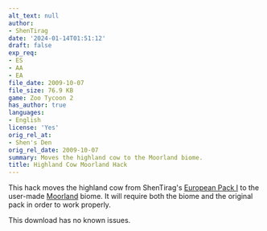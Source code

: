 ```yaml
---
alt_text: null
author:
- ShenTirag
date: '2024-01-14T01:51:12'
draft: false
exp_req:
- ES
- AA
- EA
file_date: 2009-10-07
file_size: 76.9 KB
game: Zoo Tycoon 2
has_author: true
languages:
- English
license: 'Yes'
orig_rel_at:
- Shen's Den
orig_rel_date: 2009-10-07
summary: Moves the highland cow to the Moorland biome.
title: Highland Cow Moorland Hack
---
```

This hack moves the highland cow from ShenTirag's [European Pack I](<https://www.zooberry.org/mods/zt2/animals/animal-bundles/european-pack-i//>) to the user-made [Moorland](<https://www.zooberry.org/mods/zt2/biomes/moorland/>) biome. It will require both the biome and the original pack in order to work properly.

This download has no known issues.